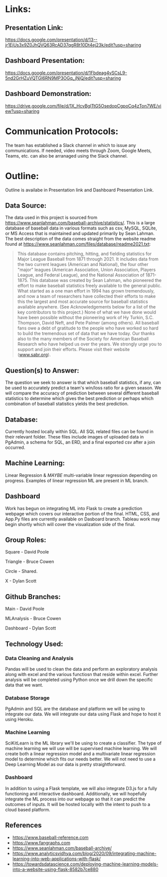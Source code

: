 # Links: 

## Presentation Link:
https://docs.google.com/presentation/d/13--jr1EjUs3x9Z0JhQVQ63RcAD37qgR8t10Dt4ej23k/edit?usp=sharing

## Dashboard Presentation:
https://docs.google.com/presentation/d/1Fbdeag4vSCsL9-5nd2GrHZuVQTGI6RN9MP3OGq_jNjQ/edit?usp=sharing

## Dashboard Demonstration:
https://drive.google.com/file/d/1X_HcvBglTtG5OsedopCgpoCq4zTon7WE/view?usp=sharing

# Communication Protocols:
The team has established a Slack channel in which to issue any communications.  If needed, video meets through Zoom, Google Meets, Teams, etc. can also be arranaged using the Slack channel.

# Outline:
Outline is availabe in Presentation link and Dashboard Presentation Link.

## Data Source:
The data used in this project is sourced from https://www.seanlahman.com/baseball-archive/statistics/. This is a large database of baseball data in various formats such as csv, MySQL, SQLite, or MS Access that is maintained and updated primarily by Sean Lahman. The best description of the data comes straight from the website readme found at https://www.seanlahman.com/files/database/readme2021.txt:
>This database contains pitching, hitting, and fielding statistics for Major League Baseball from 1871 through 2021. It includes data from the two current leagues (American and National), the four other "major" leagues (American Association, Union Association, Players League, and Federal League), and the National Association of 1871-1875.
>This database was created by Sean Lahman, who pioneered the effort to make baseball statistics freely available to the general public. What started as a one man effort in 1994 has grown tremendously, and now a team of researchers have collected their efforts to make this the largest and most accurate source for baseball statistics available anywhere. (See Acknowledgements below for a list of the key contributors to this project.)
>None of what we have done would have been possible without the pioneering work of Hy Turkin, S.C. Thompson, David Neft, and Pete Palmer (among others). All baseball fans owe a debt of gratitude to the people who have worked so hard to build the tremendous set of data that we have today. Our thanks also to the many members of the Society for American Baseball Research who have helped us over the years. We strongly urge you to support and join their efforts. Please visit their website (www.sabr.org).

## Question(s) to Answer:
The question we seek to answer is that which baseball statistics, if any, can be used to accurately predict a team's win/loss ratio for a given season. We will compare the accuracy of prediction between several different baseball statistics to determine which gives the best prediction or perhaps which combination of baseball statistics yields the best prediction.

## Database: 
Currently hosted locally within SQL. All SQL related files can be found in their relevant folder. These files include images of uploaded data in PgAdmin, a schema for SQL, an ERD, and a final exported csv after a join occurred. 

## Machine Learning:
Linear Regression & *MAYBE* multi-variable linear regression depending on progress. Examples of linear regression ML are present in ML branch. 

## Dashboard
Work has begun on integrating ML into Flask to create a prediction webpage which covers our interactive portion of the final. HTML, CSS, and App.Py files are currently available on Dasboard branch. Tableau work may begin shortly which will cover the visualization side of the final. 

## Group Roles:
Square - David Poole

Triangle - Bruce Cowen

Circle - Shared.

X - Dylan Scott

## Github Branches:
Main - David Poole

MLAnalysis - Bruce Cowen

Dashboard - Dylan Scott

## Technology Used:
### Data Cleaning and Analysis
Pandas will be used to clean the data and perform an exploratory analysis along with excel and the various functiosn that reside within excel. Further analysis will be completed using Python once we drill down the specific data that we want.

### Database Storage
PgAdmin and SQL are the database and platform we will be using to integrate our data. We will integrate our data using Flask and hope to host it using Heroku.

### Machine Learning
SciKitLearn is the ML library we'll be using to create a classifier. The type of machine learning we will use will be supervised machine learning. We will create both a linear regression model and a multivariate linear regression model to determine which fits our needs better. We will not need to use a Deep Learning Model as our data is pretty straightforward.

### Dashboard
In addition to using a Flask template, we will also integrate D3.js for a fully functioning and interactive dashboard. Additionally, we will hopefully integrate the ML process into our webpage so that it can predict the outcomes of inputs. It will be hosted locally with the intent to push to a cloud based platform. 

## References
- https://www.baseball-reference.com
- https://www.fangraphs.com
- https://www.seanlahman.com/baseball-archive/
- https://www.analyticsvidhya.com/blog/2020/09/integrating-machine-learning-into-web-applications-with-flask/
- https://towardsdatascience.com/deploying-machine-learning-models-into-a-website-using-flask-8582b7ce880


